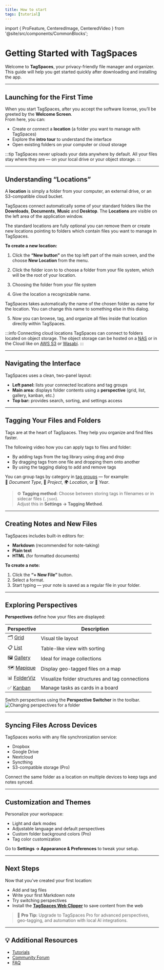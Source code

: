 ```yaml
---
title: How to start
tags: [tutorial]
---
```


<!-- 🧭 TagSpaces as manager for personal data storage -->

import { ProFeature, CenteredImage, CenteredVideo } from '@site/src/components/CommonBlocks';

# Getting Started with TagSpaces

Welcome to **TagSpaces**, your privacy-friendly file manager and organizer.  
This guide will help you get started quickly after downloading and installing the app.

---

## Launching for the First Time

When you start TagSpaces, after you accept the software license, you’ll be greeted by the **Welcome Screen**.  
From here, you can:

- Create or connect a **location** (a folder you want to manage with TagSpaces)
- Explore the **intro tour** to understand the interface
- Open existing folders on your computer or cloud storage

<!-- > 💡 **Tip:**  -->

:::tip
TagSpaces never uploads your data anywhere by default. All your files stay where they are — on your local drive or your object storage.
:::

---

## Understanding “Locations”

A **location** is simply a folder from your computer, an external drive, or an S3-compatible cloud bucket.

<!-- > 🔒 **Privacy Note:** TagSpaces reads and writes directly to your files — it does not upload or track any data. -->

TagSpaces connect automatically some of your standard folders like the **Downloads**, **Documents**, **Music** and **Desktop**. The **Locations** are visible on the left area of the application window.

<CenteredImage src="/media/how-to-start/default-locations.avif" caption="Default locations in the location manager" showCaption/>

The standard locations are fully optional you can remove them or create new locations pointing to folders which contain files you want to manage in TagSpaces.

**To create a new location:**

1. Click the **“New button”** on the top left part of the main screen, and the choose **New Location** from the menu.

<CenteredImage src="/media/how-to-start/open-create-location-dialog.avif" caption="Opening the dialog for creating new locations" showCaption/>

2. Click the folder icon to to choose a folder from your file system, which will be the root of your location.

<CenteredImage src="/media/how-to-start/choosing-folder.avif" caption="Choose the folder for the location" showCaption/>

3. Choosing the folder from your file system

<CenteredImage src="/media/how-to-start/choosing-location-folder.avif" caption="Choosing the root folder for your location from your file system" showCaption/>

4. Give the location a recognizable name.

<CenteredImage src="/media/how-to-start/adjusting-location.avif" caption="Giving a suitable name for your location" showCaption/>

TagSpaces takes automatically the name of the chosen folder as name for the location. You can change this name to something else in this dialog.

5. Now you can browse, tag, and organize all files inside that location directly within TagSpaces.

<CenteredImage src="/media/how-to-start/listing-location.avif" caption="Giving a suitable name for your location" showCaption/>

:::info Connecting cloud locations
TagSpaces can connect to folders located on object storage. The object storage can be hosted on a [NAS](/tutorials/folders-as-objectstorage-with-s3proxy) or in the Cloud like on [AWS S3](/tutorials/s3-bucket-locations) or [Wasabi](/tutorials/wasabi-locations).
:::

 <!-- [Cloudflare R2](/tutorials/tagspaces-web-cloudflare) or [Contabo](/tutorials/contabo-locations). -->

---

## Navigating the Interface

TagSpaces uses a clean, two-panel layout:

- **Left panel:** lists your connected locations and tag groups
- **Main area:** displays folder contents using a **perspective** (grid, list, gallery, kanban, etc.)
- **Top bar:** provides search, sorting, and settings access

---

## Tagging Your Files and Folders

Tags are at the heart of TagSpaces. They help you organize and find files faster.

The following video how you can apply tags to files and folder:

- By adding tags from the tag library using drag and drop
- By dragging tags from one file and dropping them onto another
- By using the tagging dialog to add and remove tags

<CenteredVideo
    src="/media/videos/file-and-folder-tagging.mp4"
    videoAutoplay={false}
    posterUrl="/media/videos/file-and-folder-tagging.jpg"
    maxWidth="100%"
    autoPlay
    caption="Video showing various ways to apply tags to files and folders"
    showCaption
/>

You can group tags by category in [tag groups](/ui/taglibrary#tag-groups) — for example:  
🧾 _Document Type_, 🎨 _Project_, 🌍 _Location_, or 📅 _Year_.

> ⚙️ **Tagging method:** Choose between storing tags in filenames or in sidecar files (`.json`).  
> Adjust this in **Settings → Tagging Method**.

---

## Creating Notes and New Files

TagSpaces includes built-in editors for:

- **Markdown** (recommended for note-taking)
- **Plain text**
- **HTML** (for formatted documents)

**To create a note:**

1. Click the **“+ New File”** button.
2. Select a format.
3. Start typing — your note is saved as a regular file in your folder.

---

## Exploring Perspectives

**Perspectives** define how your files are displayed:

| Perspective                                            | Description                                     |
| ------------------------------------------------------ | ----------------------------------------------- |
| 🗂️ [Grid](/perspectives/grid)                          | Visual tile layout                              |
| 📋 [List](/perspectives/list)                          | Table-like view with sorting                    |
| 🖼️ [Gallery](/perspectives/gallery) <ProFeature />     | Ideal for image collections                     |
| 🗺️ [Mapique](/perspectives/mapique) <ProFeature />     | Display geo-tagged files on a map               |
| 📊 [FolderViz](/perspectives/folderviz) <ProFeature /> | Visualize folder structures and tag connections |
| ✅ [Kanban](/perspectives/kanben) <ProFeature />       | Manage tasks as cards in a board                |

Switch perspectives using the **Perspective Switcher** in the toolbar.
![Changing perspectives for a folder](/media/core/perspective-switch.avif)

---

## Syncing Files Across Devices

TagSpaces works with any file synchronization service:

- Dropbox
- Google Drive
- Nextcloud
- Syncthing
- S3-compatible storage (Pro)

Connect the same folder as a location on multiple devices to keep tags and notes synced.

---

## Customization and Themes

Personalize your workspace:

- Light and dark modes
- Adjustable language and default perspectives
- Custom folder background colors (Pro)
- Tag color customization

Go to **Settings → Appearance & Preferences** to tweak your setup.

---

## Next Steps

Now that you’ve created your first location:

- Add and tag files
- Write your first Markdown note
- Try switching perspectives
- Install the **[TagSpaces Web Clipper](https://www.tagspaces.org/products/webclipper/)** to save content from the web

> 🚀 **Pro Tip:** Upgrade to TagSpaces Pro for advanced perspectives, geo-tagging, and automation with local AI integrations.

---

## 💡 Additional Resources

- [Tutorials](/tags/tutorial/)
- [Community Forum](https://tagspaces.discourse.group/)
- [FAQ](https://www.tagspaces.org/faq/)
